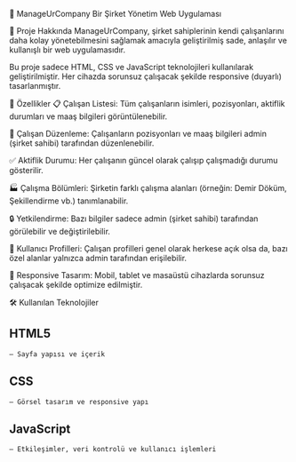 🚀 ManageUrCompany
Bir Şirket Yönetim Web Uygulaması

📌 Proje Hakkında
ManageUrCompany, şirket sahiplerinin kendi çalışanlarını daha kolay yönetebilmesini sağlamak amacıyla geliştirilmiş sade, anlaşılır ve kullanışlı bir web uygulamasıdır.

Bu proje sadece HTML, CSS ve JavaScript teknolojileri kullanılarak geliştirilmiştir. Her cihazda sorunsuz çalışacak şekilde responsive (duyarlı) tasarlanmıştır.

🔧 Özellikler
📋 Çalışan Listesi:
Tüm çalışanların isimleri, pozisyonları, aktiflik durumları ve maaş bilgileri görüntülenebilir.

🔄 Çalışan Düzenleme:
Çalışanların pozisyonları ve maaş bilgileri admin (şirket sahibi) tarafından düzenlenebilir.

✅ Aktiflik Durumu:
Her çalışanın güncel olarak çalışıp çalışmadığı durumu gösterilir.

🏭 Çalışma Bölümleri:
Şirketin farklı çalışma alanları (örneğin: Demir Döküm, Şekillendirme vb.) tanımlanabilir.

🔒 Yetkilendirme:
Bazı bilgiler sadece admin (şirket sahibi) tarafından görülebilir ve değiştirilebilir.

👤 Kullanıcı Profilleri:
Çalışan profilleri genel olarak herkese açık olsa da, bazı özel alanlar yalnızca admin tarafından erişilebilir.

📱 Responsive Tasarım:
Mobil, tablet ve masaüstü cihazlarda sorunsuz çalışacak şekilde optimize edilmiştir.

🛠️ Kullanılan Teknolojiler
## HTML5 
    – Sayfa yapısı ve içerik

## CSS 
    – Görsel tasarım ve responsive yapı

## JavaScript 
    – Etkileşimler, veri kontrolü ve kullanıcı işlemleri